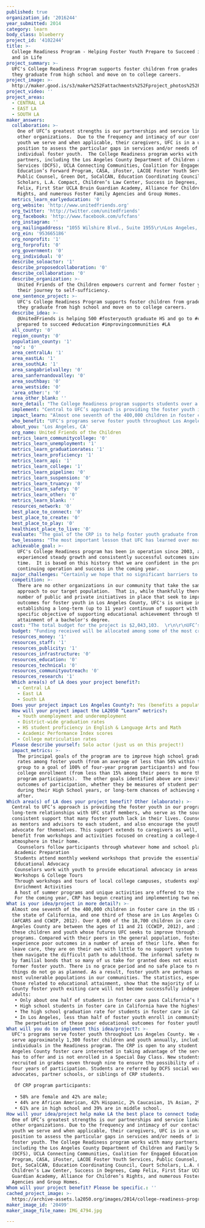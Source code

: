 ```yaml
---
published: true
organization_id: '2016244'
year_submitted: 2014
category: learn
body_class: blueberry
project_id: '4102244'
title: >-
  College Readiness Program - Helping Foster Youth Prepare to Succeed in College
  and in Life
project_summary: >-
  UFC's College Readiness Program supports foster children from grades 7-12 so
  they graduate from high school and move on to college careers.
project_image: >-
  http://maker.good.is/s3/maker%252Fattachments%252Fproject_photos%252Fimages%252F20499%252Fdisplay%252FIMG_4794.jpg=c570x385
project_video: ''
project_areas:
  - CENTRAL LA
  - EAST LA
  - SOUTH LA
maker_answers:
  collaboration: >-
    One of UFC’s greatest strengths is our partnerships and service linkage with
    other organizations.  Due to the frequency and intimacy of our contact with
    youth we serve and when applicable, their caregivers, UFC is in a unique
    position to assess the particular gaps in services and/or needs of
    individual foster youth.  The College Readiness program works with many
    partners, including the Los Angeles County Department of Children and Family
    Services (DCFS), UCLA Connecting Communities, Coalition for Engaged
    Education’s Forward Program, CASA, iFoster, LACOE Foster Youth Services,
    Public Counsel, Green Dot, SoCalCAN, Education Coordinating Council, Court
    Scholars, L.A. Compact, Children’s Law Center, Success in Degrees, Camp
    Felix, First Star UCLA Bruin Guardian Academy, Alliance for Children’s
    Rights, and numerous Foster Family Agencies and Group Homes.
  metrics_learn_earlyeducation: '0'
  org_website: 'http://www.unitedfriends.org'
  org_twitter: 'http://twitter.com/unitedfriends'
  org_facebook: 'http://www.facebook.com/ufcfans'
  org_instagram: ''
  org_mailingaddress: "1055 Wilshire Blvd., Suite 1955\r\nLos Angeles, CA  90017"
  org_ein: '953665186'
  org_nonprofit: '1'
  org_forprofit: '0'
  org_government: '0'
  org_individual: '0'
  describe_soloactor: '1'
  describe_proposedcollaboration: '0'
  describe_collaboration: '0'
  describe_organization: >-
    United Friends of the Children empowers current and former foster youth on
    their journey to self-sufficiency.
  one_sentence_project: >-
    UFC's College Readiness Program supports foster children from grades 7-12 so
    they graduate from high school and move on to college careers.
  describe_idea: >-
    @UnitedFriends is helping 500 #fosteryouth graduate HS and go to #college
    prepared to succeed #education #improvingcommunities #LA
  all_county: '0'
  region_county: '0'
  population_county: '1'
  'no': '0'
  area_centralLA: '1'
  area_eastLA: '1'
  area_southLA: '1'
  area_sangabrielvalley: '0'
  area_sanfernandovalley: '0'
  area_southbay: '0'
  area_westside: '0'
  'area_other:': '0'
  area_other_blank: ''
  more_detail: "The College Readiness program supports students over a six-year period, from seventh through 12th grades.  Through one-on-one support and a variety of workshops and other activities, participation in the program helps students to complete their high-school degree,graduate four year college eligible, and apply to college. \r\n\r\nAmong students who will have been involved in the Readiness program for four years or more, we project that 100% will earn a high school diploma and 85% go on to attend a four year university (50%) or community college (35%).  By helping them to attain a degree, we can set the youth we serve on a path to lifelong success."
  implement: "Central to UFC’s approach is providing the foster youth in our programs with long-term relationships with UFC staff members, who serve as the source of consistent support that many foster youth lack in their lives.  Counselors act as mentors and advisors to each student, and also encourage the youth to advocate for themselves. This support extends to caregivers as well, who benefit from workshops and activities focused on creating a college-bound atmosphere in their home. \r\n Counselors follow participants through whatever home and school placement changes they may experience.  As the average California foster youth experiences at least three placement changes during their time in foster care, this component is key to their success.  Program activities include:\r\nAcademic Preparation\r\nStudents attend monthly weekend workshops that provide the essential information to create a clear path to college.  Counselors work with students to help them set academic and personal goals and create an academic plan to meet those goals. Students are provided with supplemental services that may include tutoring, SAT preparation, and referrals to other services.  \r\nEducational Advocacy\r\nCounselors work with youth to provide educational advocacy in areas surrounding IEPs, TILPs and TDMs in addition to coordinating access to support services with CSWs.\r\nWorkshops & College Tours\r\nThrough workshops and tours of local college campuses, students explore college and career options, develop cultural awareness and enhance their academic skills.  In addition, monthly workshops support eligible seniors in the program as they apply to colleges, and to assist them in making application for financial aid.  \r\nEnrichment Activities\r\nA host of summer programs and unique activities are offered to the youth to support their personal development and expose them to career opportunities.\r\nFor the coming year, CRP has begun creating and implementing two new initiatives: an Alternate Track for to prepare non-four-year college bound students for success through a year-long workshop series, college visits and specialized services; and a six-month extension of services for all CRP graduates - including access to the usual services e.g. tutoring, as well as one-on-one support in the preparation of personal transition plans. "
  impact_learn: "Almost one seventh of the 400,000 children in foster care in the US reside in the state of California, and one third of those are in Los Angeles County (AFCARS and CCWIP, 2012). Over 8,000 of the 18,700 children in care in Los Angeles County are between the ages of 11 and 21 (CCWIP, 2012), and it is these children and youth whose futures UFC seeks to improve through its programs. Compared with their peers in the general population, foster youth experience poor outcomes in a number of areas of their life. When foster youth leave care, they are on their own with little to no support system to help them navigate the difficult path to adulthood. The informal safety net built by familial bonds that so many of us take for granted does not exist for many former foster youth. There is no grace period and no safe place to return when things do not go as planned. As a result, foster youth are perhaps one of the most vulnerable populations in our communities. The statistics, especially those related to educational attainment, show that the majority of Los Angeles County foster youth exiting care will not become successfully independent as adults:\r\n•\tOnly about one half of students in foster care pass California’s high school exit exam in grade 10, compared to 76% of all 10th graders \r\n•\tHigh school students in foster care in California have the highest dropout rate at 8%, compared to 3 to 5% for other at-risk student subgroups\r\n•\tThe high school graduation rate for students in foster care in California is lower, at 58%, than other at-risk student subgroups, whose rates range from 60 to 79%\r\n•\tIn Los Angeles, less than half of foster youth enroll in community college, and in one study, only 2% of these received Associate’s degrees and 2% met criteria for transfer to a four-year program in the University of California or California State University systems \r\nThe perpetuation of these poor educational outcomes for foster youth results in (1) the personal potential of thousands of individuals going unrealized; (2) great stores of energy, experience, and talent that could benefit our communities, going untapped; and (3) many of these individuals using disproportionate amounts of public services, either through welfare assistance or incarceration. UFC’s model interventions have proven that a relatively small, well-timed investment in foster youth can unlock the potential of this vulnerable population to become an invaluable asset to our communities.\r\n\r\n"
  who_benefit: "UFC's programs serve foster youth throughout Los Angeles County.  We currently serve approximately 1,300 foster children and youth annually, including 500 individuals in the Readiness program. The CRP is open to any student in Los Angeles County foster care interested in taking advantage of the services UFC has to offer and is not enrolled in a Special Day Class.  New students are recruited in grades seven through nine to ensure the possibility of at least four years of participation.  Students are referred by DCFS social workers, advocates, partner schools, or siblings of CRP students.\r\n\r\nOf CRP program participants:\r\n\r\n•\t58% are female and 42% are male;\r\n•\t44% are African American, 42% Hispanic, 2% Caucasian, 1% Asian, 2% Bi Racial, and 9% Other/NA; and\r\n•\t61% are in high school and 39% are in middle school. \r\n"
  about_you: 'Los Angeles, CA'
  org_name: United Friends of the Children
  metrics_learn_communitycollege: '0'
  metrics_learn_unemployment: '1'
  metrics_learn_graduationrates: '1'
  metrics_learn_proficiency: '1'
  metrics_learn_api: '1'
  metrics_learn_college: '1'
  metrics_learn_pipeline: '0'
  metrics_learn_suspension: '0'
  metrics_learn_truancy: '0'
  metrics_learn_safety: '0'
  metrics_learn_other: '0'
  metrics_learn_blank: ''
  resources_network: '0'
  best_place_to_connect: '0'
  best_place_to_create: '0'
  best_place_to_play: '0'
  healthiest_place_to_live: '0'
  evaluate: "The goal of the CRP is to help foster youth graduate from high school four-year college eligible.  UFC’s Education programs have clear quantitative goals, against which progress is continually measured.  Target outcomes for the College Readiness Program include the following:\r\n•\t95% will earn a high school diploma\r\n•\t85% will go to college\r\n-\t50% will matriculate directly to a four-year college\r\n-\t35% will attend community college\r\nUFC has also identified the following major milestones that indicate progress toward the goal of graduating ready to succeed at a four-year college:  (1) students are maintaining stability in their foster care and school placements; (2) students are completing their A-G courses; (3) students are participating consistently in the program and seeking Counselor input; (4) students pass the CAHSEE;  (5) students are graduating from high school; (6) students apply to a variety of colleges; (7) students are accepted to a four-year university or college.  UFC College Counselors use our Social Solutions Effort to Outcomes (ETO) database to record all programmatic information, including progress on milestones.\r\nIn addition to educational attainment, UFC seeks to improve participants’ overall social and emotional well-being. For all of UFC’s programs, we have identified three critical areas of emotional stability that we want to improve in the youth we serve: resilience, self-esteem, and depression. We will measure changes in these domains using validated and reliable psychometric assessments. Specifically, we will use the 10-item Connor-Davidson Resilience Scale to measure increases in resilience; the Rosenberg Self-Esteem Scale to measure increases in self-esteem; and the Patient Health Questionnaire to measure decreases in depression. We will administer these assessments at program intake and then on an annual basis thereafter until program exit to measure change over time. Because the indicator of emotional stability is a new area of measurement for UFC, we have not yet established a target of the number and percentage of youth with improved emotional stability. However, once we capture baseline information and/or have at least one year of data, we will likely set and adjust targets accordingly. We hope to begin implementing the emotional stability assessments, at least as a pilot, during the 2014-15 academic year.\r\n"
  two_lessons: "The most important lesson that UFC has learned over more than 30 years service to foster youth in our community is that stable, consistent, long-term relationships are key to successful outcomes.  \r\n\r\nThe second, which forms the basis of our approach, is that four-year college attendance and achievement of the bachelor's degree are uniquely effective in assuring foster youth emerge as successful, independent adults."
  achievable_goal: >-
    UFC's College Readiness program has been in operation since 2003, and has
    experienced steady growth and consistently successful outcomes since that
    time.  It is based on this history that we are confident in the program's
    continuing operation and success in the coming year.
  major_challenges: "Certainly we hope that no significant barriers to successful implementation will arise, while we prepare for any number of potential problems.  In early 2014, for example, we noted that new student enrollment in the program was not at a pace to allow us to reach our goal for number of students served.  We addressed the issue by increasing our outreach efforts, simplifying the application process, and other measures that resulted in significantly improved recruitment numbers in the second half of the 2013-2014 year, allowing us to reach our target service numbers.  Always, we like all nonprofit organizations face resource challenges which, as noted below, we are addressing by intensifying our search for new sources of funding and by diversifying our fundraising initiatives.\r\nFinally, during the past year we have been working to refine the range of data we collect on program participants and their outcomes.  This effort will allow us to better identify barriers to student success and implement program modifications that target those areas."
  competition: >-
    There are no other organizations in our community that take the same
    approach to our target population.  That is, while thankfully there are any
    number of public and private initiatives in place that seek to improve
    outcomes for foster youth in Los Angeles County, UFC's is unique in
    establishing a long-term (up to 11 year) continuum of support with the
    specific objective of supporting educational achievement through the
    attainment of a bachelor's degree.  
  cost: "The total budget for the project is $2,043,103.  \r\n\r\nUFC’s College Readiness Program is central to our work and we are committed to carrying it forward as long as it continues to meet the needs of our target population.  We are fortunate that the community recognizes the value of the program, and provides significant restricted funding each year for its support.  Additional needs are met through unrestricted contributions received and, as necessary, our unrestricted reserve.\r\n\r\nHaving built a healthy reserve through prudent fiscal management over a period of many years, the UFC board has adopted a policy of approving spending from the reserves (while maintaining a level equal to at least six months’ operating needs) to protect against funding shortfalls.  \r\n\r\nTo further ensure our stability, UFC’s Development Department has created a New Initiatives line item in the coming FY budget ($500,000) comprised of new approaches that we think can help us reach our budget goals: systemic change income (partnerships with public/government entities), Named Scholars Programs for education support, expanding our outreach into the corporate area, and using new CrowdRise initiatives to engage a larger percentage of the LA community across a broader demographic, in fundraising events for UFC. This revenue stream will be supported through UFC’s newly created New Initiatives Committee chaired by Robert Daly, Jr.\r\n\r\nAdditionally, we are prioritizing government and foundation grants as a major source of current and future growth income.  Finally, we are working through the Governance Committee to identify new Board members as a key component of achieving our short and long term goals.\r\n"
  budget: "Funding received will be allocated among some of the most critical elements of the budget, including:\r\n\r\nCounselor salaries and benefits: $50,000\r\nParticipant transportation for workshops and other events: $20,000\r\nTutoring: $20,000\r\n\r\nThe final $10,000 will be allocated to the essential indirect expenses without which no program would be possible."
  resources_money: '1'
  resources_staff: '1'
  resources_publicity: '1'
  resources_infrastructure: '0'
  resources_education: '0'
  resources_technical: '0'
  resources_communityoutreach: '0'
  resources_research: '1'
  Which area(s) of LA does your project benefit?:
    - Central LA
    - East LA
    - South LA
  Does your project impact Los Angeles County?: Yes (benefits a population of LA County)
  How will your project impact the LA2050 “Learn” metrics?:
    - Youth unemployment and underemployment
    - District-wide graduation rates
    - HS student proficiency in English & Language Arts and Math
    - Academic Performance Index scores
    - College matriculation rates
  Please describe yourself: Solo actor (just us on this project!)
  impact_metrics: >-
    The principal goals of the program are to improve high school graduation
    rates among foster youth (from an average of less than 50% within their peer
    group to a goal of 100% of four-year program participants) and four-year
    college enrollment (from less than 15% among their peers to more than 50% of
    program participants).  The other goals identified above are inevitable
    outcomes of participation, whether they be measures of student performance
    during their High School years, or long-term chances of achieving employment
    after.
Which area(s) of LA does your project benefit? Other (elaborate): >-
  Central to UFC’s approach is providing the foster youth in our programs with
  long-term relationships with UFC staff members, who serve as the source of
  consistent support that many foster youth lack in their lives. Counselors act
  as mentors and advisors to each student, and also encourage the youth to
  advocate for themselves. This support extends to caregivers as well, who
  benefit from workshops and activities focused on creating a college-bound
  atmosphere in their home. 
    Counselors follow participants through whatever home and school placement changes they may experience. As the average California foster youth experiences at least three placement changes during their time in foster care, this component is key to their success. Program activities include:
   Academic Preparation
   Students attend monthly weekend workshops that provide the essential information to create a clear path to college. Counselors work with students to help them set academic and personal goals and create an academic plan to meet those goals. Students are provided with supplemental services that may include tutoring, SAT preparation, and referrals to other services. 
   Educational Advocacy
   Counselors work with youth to provide educational advocacy in areas surrounding IEPs, TILPs and TDMs in addition to coordinating access to support services with CSWs.
   Workshops & College Tours
   Through workshops and tours of local college campuses, students explore college and career options, develop cultural awareness and enhance their academic skills. In addition, monthly workshops support eligible seniors in the program as they apply to colleges, and to assist them in making application for financial aid. 
   Enrichment Activities
   A host of summer programs and unique activities are offered to the youth to support their personal development and expose them to career opportunities.
   For the coming year, CRP has begun creating and implementing two new initiatives: an Alternate Track for to prepare non-four-year college bound students for success through a year-long workshop series, college visits and specialized services; and a six-month extension of services for all CRP graduates - including access to the usual services e.g. tutoring, as well as one-on-one support in the preparation of personal transition plans.
What is your idea/project in more detail?: >-
  Almost one seventh of the 400,000 children in foster care in the US reside in
  the state of California, and one third of those are in Los Angeles County
  (AFCARS and CCWIP, 2012). Over 8,000 of the 18,700 children in care in Los
  Angeles County are between the ages of 11 and 21 (CCWIP, 2012), and it is
  these children and youth whose futures UFC seeks to improve through its
  programs. Compared with their peers in the general population, foster youth
  experience poor outcomes in a number of areas of their life. When foster youth
  leave care, they are on their own with little to no support system to help
  them navigate the difficult path to adulthood. The informal safety net built
  by familial bonds that so many of us take for granted does not exist for many
  former foster youth. There is no grace period and no safe place to return when
  things do not go as planned. As a result, foster youth are perhaps one of the
  most vulnerable populations in our communities. The statistics, especially
  those related to educational attainment, show that the majority of Los Angeles
  County foster youth exiting care will not become successfully independent as
  adults:
   • Only about one half of students in foster care pass California’s high school exit exam in grade 10, compared to 76% of all 10th graders 
   • High school students in foster care in California have the highest dropout rate at 8%, compared to 3 to 5% for other at-risk student subgroups
   • The high school graduation rate for students in foster care in California is lower, at 58%, than other at-risk student subgroups, whose rates range from 60 to 79%
   • In Los Angeles, less than half of foster youth enroll in community college, and in one study, only 2% of these received Associate’s degrees and 2% met criteria for transfer to a four-year program in the University of California or California State University systems 
   The perpetuation of these poor educational outcomes for foster youth results in (1) the personal potential of thousands of individuals going unrealized; (2) great stores of energy, experience, and talent that could benefit our communities, going untapped; and (3) many of these individuals using disproportionate amounts of public services, either through welfare assistance or incarceration. UFC’s model interventions have proven that a relatively small, well-timed investment in foster youth can unlock the potential of this vulnerable population to become an invaluable asset to our communities.
What will you do to implement this idea/project?: >-
  UFC's programs serve foster youth throughout Los Angeles County. We currently
  serve approximately 1,300 foster children and youth annually, including 500
  individuals in the Readiness program. The CRP is open to any student in Los
  Angeles County foster care interested in taking advantage of the services UFC
  has to offer and is not enrolled in a Special Day Class. New students are
  recruited in grades seven through nine to ensure the possibility of at least
  four years of participation. Students are referred by DCFS social workers,
  advocates, partner schools, or siblings of CRP students.
   
   Of CRP program participants:
   
   • 58% are female and 42% are male;
   • 44% are African American, 42% Hispanic, 2% Caucasian, 1% Asian, 2% Bi Racial, and 9% Other/NA; and
   • 61% are in high school and 39% are in middle school.
How will your idea/project help make LA the best place to connect today? In LA2050?: >-
  One of UFC’s greatest strengths is our partnerships and service linkage with
  other organizations. Due to the frequency and intimacy of our contact with
  youth we serve and when applicable, their caregivers, UFC is in a unique
  position to assess the particular gaps in services and/or needs of individual
  foster youth. The College Readiness program works with many partners,
  including the Los Angeles County Department of Children and Family Services
  (DCFS), UCLA Connecting Communities, Coalition for Engaged Education’s Forward
  Program, CASA, iFoster, LACOE Foster Youth Services, Public Counsel, Green
  Dot, SoCalCAN, Education Coordinating Council, Court Scholars, L.A. Compact,
  Children’s Law Center, Success in Degrees, Camp Felix, First Star UCLA Bruin
  Guardian Academy, Alliance for Children’s Rights, and numerous Foster Family
  Agencies and Group Homes.
Whom will your project benefit? Please be specific.: ''
cached_project_image: >-
  https://archive-assets.la2050.org/images/2014/college-readiness-program-helping-foster-youth-prepare-to-succeed-in-college-and-in-life/maker.good.is/s3/maker%252Fattachments%252Fproject_photos%252Fimages%252F20499%252Fdisplay%252FIMG_4794.jpg=c570x385.jpg
maker_image_id: '20499'
maker_image_file_name: IMG_4794.jpg

---
```

